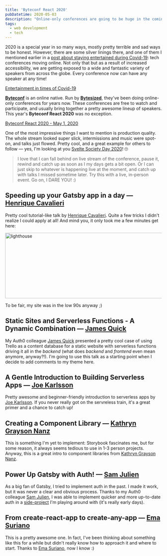 ```yaml
---
title: 'Byteconf React 2020'
pubDatetime: 2020-05-03
description: "Online-only conferences are going to be huge in the coming months and years. Here's one I enjoyed recently."
tags:
  - web development
  - tech
---
```


2020 is a special year in so many ways, mostly pretty terrible and sad ways to be honest. However, there are some silver linings there, and one of them I mentioned earlier in a [post about staying entertained during Covid-19](/blog/entertainment-in-times-of-covid-19/): tech conferences moving online. Not only that but as a result of increased accessibility, we are getting exposed to a wide and fantastic variety of speakers from across the globe. Every conference now can have any speaker at any time!

[Entertainment in times of Covid-19](/blog/entertainment-in-times-of-covid-19/)

[**Byteconf**](https://www.bytesized.xyz/conference) is an online native. Run by [**Bytesized**](https://www.bytesized.xyz/), they've been doing online-only conferences for years now. These conferences are free to watch and participate, and usually bring together a pretty awesome lineup of speakers. This year's **Byteconf React 2020** was no exception.

[Byteconf React 2020 - May 1, 2020](https://www.byteconf.com/)

One of the most impressive things I want to mention is production quality. The whole stream looked super slick, intermissions and music were spot-on, and talks just flowed. Pretty cool, and a great example for others to follow — yes, I'm looking at you [Svelte Society Day 2020](https://www.youtube.com/watch?v=0rnG-OlzGSs)! 🙄

> I love that I can fall behind on live stream of the conference, pause it, rewind and catch up as soon as I my days gets a bit open. Or I can just skip to whatever is happening live at the moment, and catch up with talks I missed sometime later. Try this with a live, in-person event. Go on, I DARE YOU! :)

## Speeding up your Gatsby app in a day — [Henrique Cavalieri](https://henrique.codes/)

<YouTube youTubeId="RG2UdCCLdTs" />

Pretty cool tutorial-like talk by [Henrique Cavalieri](https://henrique.codes/). Quite a few tricks I didn't realize I could apply at all! And mind you, it only took me a few minutes get here:

<img
  alt="lighthouse"
  src="/blog/posts/byteconf-react-2020/4b3e7c3813d915171dcd7dd935ca17087ef872b1-600x211.png"
  width="600"
  height="211"
/>

To be fair, my site was in the low 90s anyway ;)

## Static Sites and Serverless Functions - A Dynamic Combination — [James Quick](https://www.jamesqquick.com/)

<YouTube youTubeId="hiAK3Yrn93k" />

My Auth0 colleague [James Quick](https://www.jamesqquick.com/) presented a pretty cool case of using Trello as a content database for a static website with serverless functions driving it all in the _backend_ (what does _backend_ and _frontend_ even mean anymore, anyway?!). I'm going to use this talk as a starting point when I decide to add comments to my theme here.

## A Gentle Introduction to Building Serverless Apps — [Joe Karlsson](https://www.joekarlsson.com/)

<YouTube youTubeId="eS-6llSUW7Y" />

Pretty awesome and beginner-friendly introduction to serverless apps by [Joe Karlsson](https://www.joekarlsson.com/). If you never really got on the servreless train, it's a great primer and a chance to catch up!

## Creating a Component Library — [Kathryn Grayson Nanz](https://twitter.com/kathryngrayson)

<YouTube youTubeId="POKpw2TInSc" />

This is something I'm yet to implement: Storybook fascinates me, but for some reason, it always seems tedious to use in 1-3 person projects. Anyway, this is a great intro to component libraries from [Kathryn Grayson Nanz](https://twitter.com/kathryngrayson).

## Power Up Gatsby with Auth! — [Sam Julien](https://www.samjulien.com/)

<YouTube youTubeId="GdsKB6_6pdk" />

As a big fan of Gatsby, I tried to implement auth in the past. I made it work, but it was never a clear and obvious process. Thanks to my Auth0 colleague [Sam Julien](https://www.samjulien.com/), I was able to implement quicker and more up-to-date auth in a [side-project](https://dseapps.dev/) I'm playing around with (it's really early days).

## From create-react-app to create-any-app — [Ema Suriano](https://emasuriano.com/)

<YouTube youTubeId="ilgM9RmaUGg" />

This is a pretty awesome one. In fact, I've been thinking about something like this for a while but didn't really know how to approach it and where to start. Thanks to [Ema Suriano](https://emasuriano.com/), now I know :)
